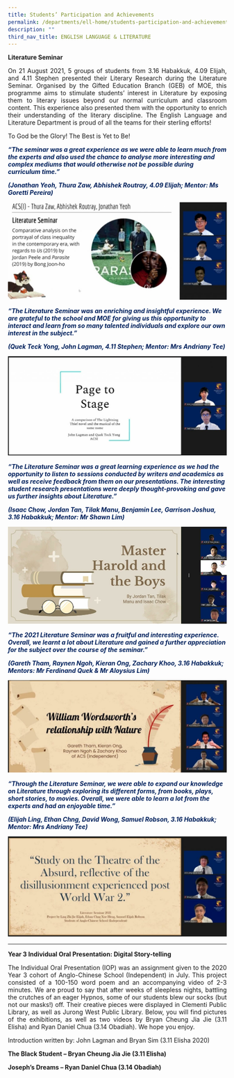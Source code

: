 ```yaml
---
title: Students’ Participation and Achievements
permalink: /departments/ell-home/students-participation-and-achievements/
description: ""
third_nav_title: ENGLISH LANGUAGE & LITERATURE
---
```

**Literature Seminar**

<p style="text-align: justify;">On 21 August 2021, 5 groups of students from 3.16 Habakkuk, 4.09 Elijah, and 4.11 Stephen presented their Literary Research during the Literature Seminar. Organised by the Gifted Education Branch (GEB) of MOE, this programme aims to stimulate students’ interest in Literature by exposing them to literary issues beyond our normal curriculum and classroom content. This experience also presented them with the opportunity to enrich their understanding of the literary discipline. The English Language and Literature Department is proud of all the teams for their sterling efforts!</p>

To God be the Glory! The Best is Yet to Be!

<p style="color:#00205c"><b><i>“The seminar was a great experience as we were able to learn much from the experts and also used the chance to analyse more interesting and complex mediums that would otherwise not be possible during curriculum time.”</i></b></p>

<p style="color:#00205c"><b><i>(Jonathan Yeoh, Thura Zaw, Abhishek Routray, 4.09 Elijah; Mentor: Ms Goretti Pereira)</i></b></p>

![](/images/Our%20Departments/ELL/Group-5-1024x454.jpg)

<p style="color:#00205c"><b><i>“The Literature Seminar was an enriching and insightful experience. We are grateful to the school and MOE for giving us this opportunity to interact and learn from so many talented individuals and explore our own interest in the subject.”</i></b></p>

<p style="color:#00205c"><b><i>(Quek Teck Yong, John Lagman, 4.11 Stephen; Mentor: Mrs Andriany Tee)</i></b></p>

![](/images/Our%20Departments/ELL/Group-3-1024x463.jpg)

<p style="color:#00205c"><b><i>“The Literature Seminar was a great learning experience as we had the opportunity to listen to sessions conducted by writers and academics as well as receive feedback from them on our presentations. The interesting student research presentations were deeply thought-provoking and gave us further insights about Literature.”</i></b></p>

<p style="color:#00205c"><b><i>(Isaac Chow, Jordan Tan, Tilak Manu, Benjamin Lee, Garrison Joshua, 3.16 Habakkuk; Mentor: Mr Shawn Lim)</i></b></p>


![](/images/Our%20Departments/ELL/Group-4.jpg)

<p style="color:#00205c"><b><i>“The 2021 Literature Seminar was a fruitful and interesting experience. Overall, we learnt a lot about Literature and gained a further appreciation for the subject over the course of the seminar.”</i></b></p>

<p style="color:#00205c"><b><i>(Gareth Tham, Raynen Ngoh, Kieran Ong, Zachary Khoo, 3.16 Habakkuk; Mentors: Mr Ferdinand Quek & Mr Aloysius Lim)</i></b></p>




![](/images/Our%20Departments/ELL/Group-1-1024x432.jpg)


<p style="color:#00205c"><b><i>“Through the Literature Seminar, we were able to expand our knowledge on Literature through exploring its different forms, from books, plays, short stories, to movies. Overall, we were able to learn a lot from the experts and had an enjoyable time.”</i></b></p>

<p style="color:#00205c"><b><i>(Elijah Ling, Ethan Chng, David Wong, Samuel Robson, 3.16 Habakkuk; Mentor: Mrs Andriany Tee)</i></b></p>

![](/images/Our%20Departments/ELL/Group-2-1024x466.jpg)

*** 

**Year 3 Individual Oral Presentation: Digital Story-telling**

<p style="text-align: justify;">The Individual Oral Presentation (IOP) was an assignment given to the 2020 Year 3 cohort of Anglo-Chinese School (Independent) in July. This project consisted of a 100-150 word poem and an accompanying video of 2-3 minutes. We are proud to say that after weeks of sleepless nights, battling the crutches of an eager Hypnos, some of our students blew our socks (but not our masks!) off. Their creative pieces were displayed in Clementi Public Library, as well as Jurong West Public Library. Below, you will find pictures of the exhibitions, as well as two videos by Bryan Cheung Jia Jie (3.11 Elisha) and Ryan Daniel Chua (3.14 Obadiah). We hope you enjoy.</p>

Introduction written by: John Lagman and Bryan Sim (3.11 Elisha 2020)



**The Black Student – Bryan Cheung Jia Jie (3.11 Elisha)**




**Joseph’s Dreams – Ryan Daniel Chua (3.14 Obadiah)**